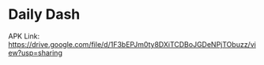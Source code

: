 # Daily Dash
APK Link: https://drive.google.com/file/d/1F3bEPJm0ty8DXiTCDBoJGDeNPjTObuzz/view?usp=sharing
